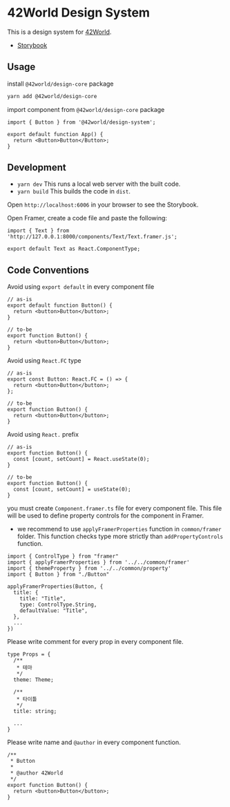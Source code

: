 # 42World Design System

This is a design system for [42World](https://42world.kr).

- [Storybook](https://42-world.github.io/design/latest/storybook)

## Usage

install `@42world/design-core` package

```bash
yarn add @42world/design-core
```

import component from `@42world/design-core` package

```tsx
import { Button } from '@42world/design-system';

export default function App() {
  return <Button>Button</Button>;
}
```

## Development

- `yarn dev` This runs a local web server with the built code.
- `yarn build` This builds the code in `dist`.

Open `http://localhost:6006` in your browser to see the Storybook.

Open Framer, create a code file and paste the following:

```tsx
import { Text } from 'http://127.0.0.1:8000/components/Text/Text.framer.js';

export default Text as React.ComponentType;
```

## Code Conventions

Avoid using `export default` in every component file

```tsx
// as-is
export default function Button() {
  return <button>Button</button>;
}

// to-be
export function Button() {
  return <button>Button</button>;
}
```

Avoid using `React.FC` type

```tsx
// as-is
export const Button: React.FC = () => {
  return <button>Button</button>;
};

// to-be
export function Button() {
  return <button>Button</button>;
}
```

Avoid using `React.` prefix

```tsx
// as-is
export function Button() {
  const [count, setCount] = React.useState(0);
}

// to-be
export function Button() {
  const [count, setCount] = useState(0);
}
```

you must create `Component.framer.ts` file for every component file. This file will be used to define property controls for the component in Framer.

- we recommend to use `applyFramerProperties` function in `common/framer` folder. This function checks type more strictly than `addPropertyControls` function.

```tsx
import { ControlType } from "framer"
import { applyFramerProperties } from '../../common/framer'
import { themeProperty } from '../../common/property'
import { Button } from "./Button"

applyFramerProperties(Button, {
  title: {
    title: "Title",
    type: ControlType.String,
    defaultValue: "Title",
  },
  ...
})
```

Please write comment for every prop in every component file.

```tsx
type Props = {
  /**
   * 테마
   */
  theme: Theme;

  /**
   * 타이틀
   */
  title: string;

  ...
}
```

Please write name and `@author` in every component function.

```tsx
/**
 * Button
 *
 * @author 42World
 */
export function Button() {
  return <button>Button</button>;
}
```

